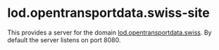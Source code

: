 # lod.opentransportdata.swiss-site

This provides a server for the domain [lod.opentransportdata.swiss](http://lod.opentransportdata.swiss). By default the server listens on port 8080.
